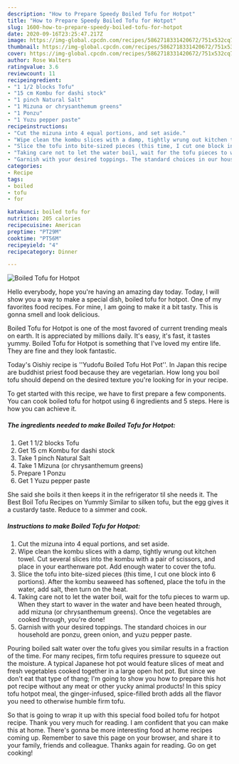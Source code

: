 ```yaml
---
description: "How to Prepare Speedy Boiled Tofu for Hotpot"
title: "How to Prepare Speedy Boiled Tofu for Hotpot"
slug: 1600-how-to-prepare-speedy-boiled-tofu-for-hotpot
date: 2020-09-16T23:25:47.217Z
image: https://img-global.cpcdn.com/recipes/5862718331420672/751x532cq70/boiled-tofu-for-hotpot-recipe-main-photo.jpg
thumbnail: https://img-global.cpcdn.com/recipes/5862718331420672/751x532cq70/boiled-tofu-for-hotpot-recipe-main-photo.jpg
cover: https://img-global.cpcdn.com/recipes/5862718331420672/751x532cq70/boiled-tofu-for-hotpot-recipe-main-photo.jpg
author: Rose Walters
ratingvalue: 3.6
reviewcount: 11
recipeingredient:
- "1 1/2 blocks Tofu"
- "15 cm Kombu for dashi stock"
- "1 pinch Natural Salt"
- "1 Mizuna or chrysanthemum greens"
- "1 Ponzu"
- "1 Yuzu pepper paste"
recipeinstructions:
- "Cut the mizuna into 4 equal portions, and set aside."
- "Wipe clean the kombu slices with a damp, tightly wrung out kitchen towel. Cut several slices into the kombu with a pair of scissors, and place in your earthenware pot. Add enough water to cover the tofu."
- "Slice the tofu into bite-sized pieces (this time, I cut one block into 6 portions). After the kombu seaweed has softened, place the tofu in the water, add salt, then turn on the heat."
- "Taking care not to let the water boil, wait for the tofu pieces to warm up. When they start to waver in the water and have been heated through, add mizuna (or chrysanthemum greens). Once the vegetables are cooked through, you&#39;re done!"
- "Garnish with your desired toppings. The standard choices in our household are ponzu, green onion, and yuzu pepper paste."
categories:
- Recipe
tags:
- boiled
- tofu
- for

katakunci: boiled tofu for 
nutrition: 205 calories
recipecuisine: American
preptime: "PT29M"
cooktime: "PT56M"
recipeyield: "4"
recipecategory: Dinner

---
```



![Boiled Tofu for Hotpot](https://img-global.cpcdn.com/recipes/5862718331420672/751x532cq70/boiled-tofu-for-hotpot-recipe-main-photo.jpg)

Hello everybody, hope you're having an amazing day today. Today, I will show you a way to make a special dish, boiled tofu for hotpot. One of my favorites food recipes. For mine, I am going to make it a bit tasty. This is gonna smell and look delicious.

Boiled Tofu for Hotpot is one of the most favored of current trending meals on earth. It is appreciated by millions daily. It's easy, it's fast, it tastes yummy. Boiled Tofu for Hotpot is something that I've loved my entire life. They are fine and they look fantastic.

Today&#39;s Oishiy recipe is &#39;&#39;Yudofu Boiled Tofu Hot Pot&#39;&#39;. In Japan this recipe are buddhist priest food because they are vegetarian. How long you boil tofu should depend on the desired texture you&#39;re looking for in your recipe.


To get started with this recipe, we have to first prepare a few components. You can cook boiled tofu for hotpot using 6 ingredients and 5 steps. Here is how you can achieve it.

<!--inarticleads1-->

##### The ingredients needed to make Boiled Tofu for Hotpot:

1. Get 1 1/2 blocks Tofu
1. Get 15 cm Kombu for dashi stock
1. Take 1 pinch Natural Salt
1. Take 1 Mizuna (or chrysanthemum greens)
1. Prepare 1 Ponzu
1. Get 1 Yuzu pepper paste


She said she boils it then keeps it in the refrigerator til she needs it. The Best Boil Tofu Recipes on Yummly Similar to silken tofu, but the egg gives it a custardy taste. Reduce to a simmer and cook. 

<!--inarticleads2-->

##### Instructions to make Boiled Tofu for Hotpot:

1. Cut the mizuna into 4 equal portions, and set aside.
1. Wipe clean the kombu slices with a damp, tightly wrung out kitchen towel. Cut several slices into the kombu with a pair of scissors, and place in your earthenware pot. Add enough water to cover the tofu.
1. Slice the tofu into bite-sized pieces (this time, I cut one block into 6 portions). After the kombu seaweed has softened, place the tofu in the water, add salt, then turn on the heat.
1. Taking care not to let the water boil, wait for the tofu pieces to warm up. When they start to waver in the water and have been heated through, add mizuna (or chrysanthemum greens). Once the vegetables are cooked through, you&#39;re done!
1. Garnish with your desired toppings. The standard choices in our household are ponzu, green onion, and yuzu pepper paste.


Pouring boiled salt water over the tofu gives you similar results in a fraction of the time. For many recipes, firm tofu requires pressure to squeeze out the moisture. A typical Japanese hot pot would feature slices of meat and fresh vegetables cooked together in a large open hot pot. But since we don&#39;t eat that type of thang; I&#39;m going to show you how to prepare this hot pot recipe without any meat or other yucky animal products! In this spicy tofu hotpot meal, the ginger-infused, spice-filled broth adds all the flavor you need to otherwise humble firm tofu. 

So that is going to wrap it up with this special food boiled tofu for hotpot recipe. Thank you very much for reading. I am confident that you can make this at home. There's gonna be more interesting food at home recipes coming up. Remember to save this page on your browser, and share it to your family, friends and colleague. Thanks again for reading. Go on get cooking!
